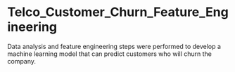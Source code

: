 # Telco_Customer_Churn_Feature_Engineering

Data analysis and feature engineering steps 
were performed to develop a machine learning model 
that can predict customers who will churn the company.
